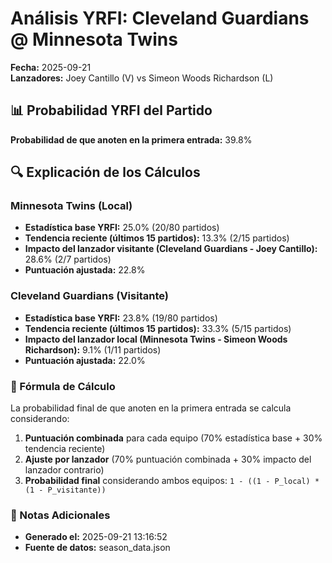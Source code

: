# Análisis YRFI: Cleveland Guardians @ Minnesota Twins

**Fecha:** 2025-09-21  
**Lanzadores:** Joey Cantillo (V) vs Simeon Woods Richardson (L)

## 📊 Probabilidad YRFI del Partido

**Probabilidad de que anoten en la primera entrada:** 39.8%

## 🔍 Explicación de los Cálculos

### Minnesota Twins (Local)
- **Estadística base YRFI:** 25.0% (20/80 partidos)
- **Tendencia reciente (últimos 15 partidos):** 13.3% (2/15 partidos)
- **Impacto del lanzador visitante (Cleveland Guardians - Joey Cantillo):** 28.6% (2/7 partidos)
- **Puntuación ajustada:** 22.8%

### Cleveland Guardians (Visitante)
- **Estadística base YRFI:** 23.8% (19/80 partidos)
- **Tendencia reciente (últimos 15 partidos):** 33.3% (5/15 partidos)
- **Impacto del lanzador local (Minnesota Twins - Simeon Woods Richardson):** 9.1% (1/11 partidos)
- **Puntuación ajustada:** 22.0%

### 📝 Fórmula de Cálculo

La probabilidad final de que anoten en la primera entrada se calcula considerando:
1. **Puntuación combinada** para cada equipo (70% estadística base + 30% tendencia reciente)
2. **Ajuste por lanzador** (70% puntuación combinada + 30% impacto del lanzador contrario)
3. **Probabilidad final** considerando ambos equipos: `1 - ((1 - P_local) * (1 - P_visitante))`

### 📌 Notas Adicionales

- **Generado el:** 2025-09-21 13:16:52
- **Fuente de datos:** season_data.json
